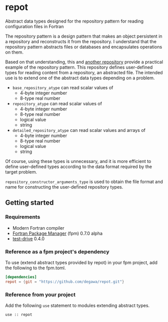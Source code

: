 # repot
Abstract data types designed for the repository pattern for reading configuration files in Fortran

The repository pattern is a design pattern that makes an object persistent in a repository and reconstructs it from the repository. I understand that the repository pattern abstracts files or databases and encapsulates operations on them.

Based on that understanding, this and [another repository](https://github.com/degawa/repot_examples.git) provide a practical example of the repository pattern. This repository defines user-defined types for reading content from a repository, an abstracted file. The intended use is to extend one of the abstract data types depending on a problem.

- `base_repository_atype` can read scalar values of
    - 4-byte integer number
    - 8-type real number
- `repository_atype` can read scalar values of
    - 4-byte integer number
    - 8-type real number
    - logical value
    - string
- `detailed_repository_atype` can read scalar values and arrays of
    - 4-byte integer number
    - 8-type real number
    - logical value
    - string

Of course, using these types is unnecessary, and it is more efficient to define user-defined types according to the data format required by the target problem.

`repository_constructor_arguments_type` is used to obtain the file format and name for constructing the user-defined repository types.

## Getting started
### Requirements
- Modern Fortran compiler
- [Fortran Package Manager](https://github.com/fortran-lang/fpm) (fpm) 0.7.0 alpha
- [test-drive](https://github.com/fortran-lang/test-drive) 0.4.0

### Reference as a fpm project's dependency
To use (extend abstract types provided by repot) in your fpm project, add the following to the fpm.toml.

```TOML
[dependencies]
repot = {git = "https://github.com/degawa/repot.git"}
```

### Reference from your project
Add the following `use` statement to modules extending abstract types.

```Fortran
use :: repot
```
